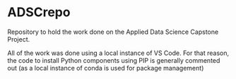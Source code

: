 # ADSCrepo

Repository to hold the work done on the Applied Data Science Capstone Project.  

All of the work was done using a local instance of VS Code.  For that reason, the code to install Python components using PIP is generally commented out (as a local instance of conda is used for package management)

